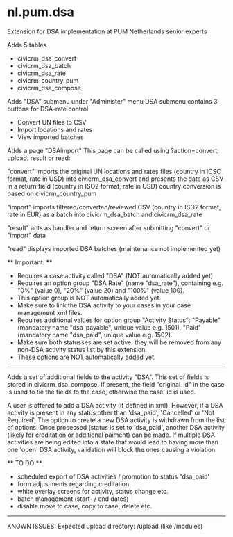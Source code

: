 nl.pum.dsa
==========

Extension for DSA implementation at PUM Netherlands senior experts

Adds 5 tables
- civicrm_dsa_convert
- civicrm_dsa_batch
- civicrm_dsa_rate
- civicrm_country_pum
- civicrm_dsa_compose

Adds "DSA" submenu under "Administer" menu
DSA submenu contains 3 buttons for DSA-rate control
- Convert UN files to CSV 
- Import locations and rates
- View imported batches

Adds a page "DSAimport"
This page can be called using ?action=convert, upload, result or read:

"convert"
imports the original UN locations and rates files (country in ICSC format, rate in USD) into civicrm_dsa_convert and
presents the data as CSV in a return field (country in ISO2 format, rate in USD)
country conversion is based on civicrm_country_pum

"import"
imports filtered/converted/reviewed CSV (country in ISO2 format, rate in EUR) as a batch into civicrm_dsa_batch and civicrm_dsa_rate

"result"
acts as handler and return screen after submitting "convert" or "import" data

"read"
displays imported DSA batches (maintenance not implemented yet)


** Important: **
* Requires a case activity called "DSA" (NOT automatically added yet)
* Requires an option group "DSA Rate" (name "dsa_rate"), containing e.g. "0%" (value 0), "20%" (value 20) and "100%" (value 100).
* This option group is NOT automatically added yet.
* Make sure to link the DSA activity to your cases in your case management xml files.
* Requires additional values for option group "Activity Status": "Payable" (mandatory name "dsa_payable", unique value e.g. 1501), "Paid" (mandatory name "dsa_paid", unique value e.g. 1502).
* Make sure both statusses are set active: they will be removed from any non-DSA activity status list by this extension.
* These options are NOT automatically added yet.
***


Adds a set of additional fields to the activity "DSA".
This set of fields is stored in civicrm_dsa_compose. If present, the field "original_id" in the case is used to tie the fields to the case, otherwise the case' id is used.

A user is offered to add a DSA activity (if defined in xml). However, if a DSA activity is present in any status other than 'dsa_paid', 'Cancelled' or 'Not Required',
The option to create a new DSA activity is withdrawn from the list of options.
Once processed (status is set to 'dsa_paid', another DSA activity (likely for creditation or additional paiment) can be made.
If multiple DSA activities are being edited into a state that would lead to having more than one 'open' DSA activity, validation will block the ones causing a violation.

** TO DO **
* scheduled export of DSA activities / promotion to status "dsa_paid'
* form adjustments regarding creditation
* white overlay screens for activity, status change etc.
* batch management (start- / end dates)
* disable move to case, copy to case, delete etc.
***


KNOWN ISSUES:
Expected upload directory: <site root>/upload (like <site root>/modules)
